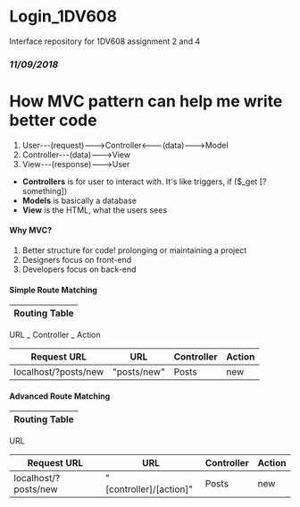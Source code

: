 # Login_1DV608
Interface repository for 1DV608 assignment 2 and 4


### _11/09/2018_

# How MVC pattern can help me write better code

1. User---(request)--->Controller<---(data)--->Model
2. Controller---(data)--->View
3. View---(response)--->User

* **Controllers** is for user to interact with. It's like triggers, if ($_get [?something])
* **Models** is basically a database
* **View** is the HTML, what the users sees

#### Why MVC?
1. Better structure for code! prolonging or maintaining a project 
2. Designers focus on front-end
3. Developers focus on back-end

#### Simple Route Matching

Routing Table |
 ---------- |
URL _ Controller _ Action

Request URL | URL | Controller | Action
 ---------- | --- | ---------- | ------
localhost/?posts/new | "posts/new" | Posts | new

#### Advanced Route Matching

Routing Table |
 ---------- |
URL

Request URL | URL | Controller | Action
 ---------- | --- | ---------- | ------
localhost/?posts/new | "[controller]/[action]" | Posts | new